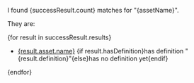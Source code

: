 I found {successResult.count} matches for "{assetName}".

They are:

{for result in successResult.results}
- [{result.asset.name}]({result.link}) {if result.hasDefinition}has definition "{result.definition}"{else}has no definition yet{endif}

{endfor}